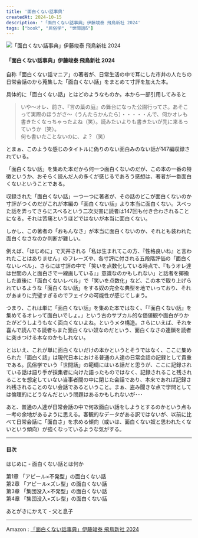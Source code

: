 ```yaml
---
title: '面白くない話事典'
createdAt: 2024-10-15
description: '「面白くない話事典」伊藤竣泰 飛鳥新社 2024'
tags: ["book", "民俗学", "世間話ß"]
---
```


![「面白くない話事典」伊藤竣泰 飛鳥新社 2024](https://i.gyazo.com/2872551653718b37e4b6295b4547046c.png)

#### 「面白くない話事典」伊藤竣泰 飛鳥新社 2024

自称「面白くない話マニア」の著者が、日常生活の中で耳にした市井の人たちの日常会話のから蒐集した「面白くない話」をまとめて寸評を加えた本。

具体的に「面白くない話」とはどのようなものか。本から一部引用してみると

> いや～オレ、前さ、『言の葉の庭』の舞台になった公園行ってさ。あそこって実際のほうがさ～（うんたらかんたら）・・・・・んで、何かオレも書きたくなっちゃったよね（笑）。読みたいよりも書きたいが先に来るっていうか（笑）。  
何も書いたことないのに、よ？（笑）

とまぁ、このような感じのタイトルに偽りのない面白みのない話が147編収録されている。

「面白くない話」を集めた本だから何一つ面白くないのだが、この本の一番の特徴というか、おそらく読んだ人の多くが感じるであろう感想は、著者が一番面白くないということである。

収録された「面白くない話」一つ一つに著者が、その話のどこが面白くないのか寸評がつくのだがこれが本編の「面白くない話」より本当に面白くない。スベった話を弄ってさらにスベるという二次災害に読者は147回も付き合わされることになる。それは苦痛というほどではないが本当に面白くない。

しかし、この著者の「おもんなさ」が本当に面白くないのか、それとも装われた面白くなさなのか判断が難しい。

例えば、「はじめに」で天丼される「私は生まれてこの方、『性格良いね』と言われたことはありません」のフレーズや、各寸評に付される五段階評価の「面白くないレベル」、さらには寸評の中で「笑いを点数化している時点で、『もうオレ達は世間の人と面白さで一線画している』」意識なのかもしれない」と話者を揶揄した直後に「面白くないレベル」で「笑いを点数化」など、この本で取り上げられているような「面白くない話」をする奴の完全な典型を地でいっており、それがあまりに完璧すぎるのでフェイクの可能性が感じてしまう。

つまり、これは単に「面白くない話」を集めた本ではなく、「『面白くない話』を集めてるオレって面白いでしょ。」という古のサブカル的な価値観や面白がりかたがどうしようもなく面白くないよね。というメタ構造。さらにいえば、それを喜んで読んでる読者もまた面白くない奴なのだという、面白くなさの連鎖を読者に突きつける本なのかもしれない。

とはいえ、これが単に面白くないだけの本かというとそうではなく、ここに集められた「面白く話」は現代日本における普通の人達の日常会話の記録として貴重である。民俗学でいう「世間話」の範疇にはいる話だと思うが、ここに記録されている話は語り手が採集者に向けた語ったものではなく、記録されること残されることを想定していない当事者間の中に閉じた会話であり、本来であれば記録され残されることのない会話であるということ。まぁ、盗み聞きな点で学問としては倫理的にどうなんだという問題はあるかもしれないが･･･

あと、普通の人達が日常会話の中で何故面白い話をしようとするのかという点も一考の余地があるように思える。客観的なデータがある訳ではないが、以前に比べて日常会話に「面白さ」を求める傾向（或いは、面白くない奴と思われたくないという傾向）が強くなっているような気がする。


---
#### 目次

はじめに - 面白くない話とは何か

第1章 「アピール×不発型」の面白くない話  
第2章 「アピール×ズレ型」の面白くない話  
第3章 「集団没入×不発型」の面白くない話  
第4章 「集団没入×ズレ型」の面白くない話  

あとがきにかえて - 父と息子


---

Amazon : [「面白くない話事典」伊藤竣泰 飛鳥新社 2024](https://www.amazon.co.jp/dp/4864109885)    

